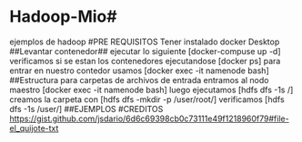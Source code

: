 # Hadoop-Mio#
ejemplos de hadoop 
#PRE REQUISITOS
Tener instalado docker Desktop 
##Levantar contenedor##
ejecutar lo siguiente [docker-compuse up -d]
verificamos si se estan los contenedores ejecutandose [docker ps]
para entrar en nuestro contedor usamos [docker exec -it namenode bash]
##Estructura para carpetas de archivos de entrada 
entramos al nodo maestro  [docker exec -it namenode bash]
luego ejecutamos [hdfs dfs -1s /]
creamos la carpeta con [hdfs dfs -mkdir -p /user/root/]
verificamos [hdfs dfs -1s /user/]
##EJEMPLOS
#CREDITOS https://gist.github.com/jsdario/6d6c69398cb0c73111e49f1218960f79#file-el_quijote-txt 
